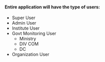 #### Entire application will have the type of users:
- Super User
- Admin User
- Institute User
- Govt Monitoring User
    - Ministry
    - DIV COM
    - DC
- Organization User
